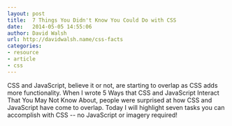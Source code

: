 ```yaml
---
layout: post
title:  7 Things You Didn't Know You Could Do with CSS
date:   2014-05-05 14:55:06
author: David Walsh
url: http://davidwalsh.name/css-facts
categories:
- resource
- article
- css
---
```


CSS and JavaScript, believe it or not, are starting to overlap as CSS adds more functionality. When I wrote 5 Ways that CSS and JavaScript Interact That You May Not Know About, people were surprised at how CSS and JavaScript have come to overlap.  Today I will highlight seven tasks you can accomplish with CSS -- no JavaScript or imagery required!

